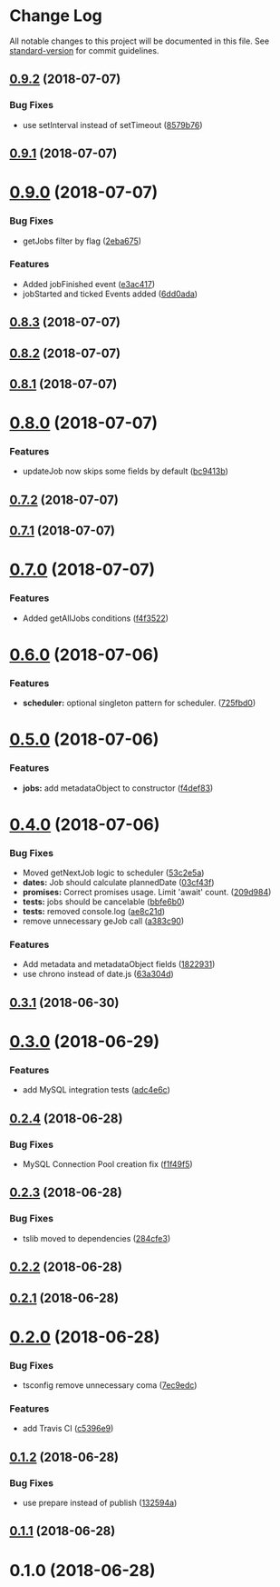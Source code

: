 # Change Log

All notable changes to this project will be documented in this file. See [standard-version](https://github.com/conventional-changelog/standard-version) for commit guidelines.

<a name="0.9.2"></a>
## [0.9.2](https://github.com/robertmeisner/atom-jobs/compare/v0.9.1...v0.9.2) (2018-07-07)


### Bug Fixes

* use setInterval instead of setTimeout ([8579b76](https://github.com/robertmeisner/atom-jobs/commit/8579b76))



<a name="0.9.1"></a>
## [0.9.1](https://github.com/robertmeisner/atom-jobs/compare/v0.9.0...v0.9.1) (2018-07-07)



<a name="0.9.0"></a>
# [0.9.0](https://github.com/robertmeisner/atom-jobs/compare/v0.8.3...v0.9.0) (2018-07-07)


### Bug Fixes

* getJobs filter by flag ([2eba675](https://github.com/robertmeisner/atom-jobs/commit/2eba675))


### Features

* Added jobFinished event ([e3ac417](https://github.com/robertmeisner/atom-jobs/commit/e3ac417))
* jobStarted and ticked Events added ([6dd0ada](https://github.com/robertmeisner/atom-jobs/commit/6dd0ada))



<a name="0.8.3"></a>
## [0.8.3](https://github.com/robertmeisner/atom-jobs/compare/v0.8.2...v0.8.3) (2018-07-07)



<a name="0.8.2"></a>
## [0.8.2](https://github.com/robertmeisner/atom-jobs/compare/v0.8.1...v0.8.2) (2018-07-07)



<a name="0.8.1"></a>
## [0.8.1](https://github.com/robertmeisner/atom-jobs/compare/v0.8.0...v0.8.1) (2018-07-07)



<a name="0.8.0"></a>
# [0.8.0](https://github.com/robertmeisner/atom-jobs/compare/v0.7.2...v0.8.0) (2018-07-07)


### Features

* updateJob now skips some fields by default ([bc9413b](https://github.com/robertmeisner/atom-jobs/commit/bc9413b))



<a name="0.7.2"></a>
## [0.7.2](https://github.com/robertmeisner/atom-jobs/compare/v0.7.1...v0.7.2) (2018-07-07)



<a name="0.7.1"></a>
## [0.7.1](https://github.com/robertmeisner/atom-jobs/compare/v0.7.0...v0.7.1) (2018-07-07)



<a name="0.7.0"></a>
# [0.7.0](https://github.com/robertmeisner/atom-jobs/compare/v0.6.0...v0.7.0) (2018-07-07)


### Features

* Added getAllJobs conditions ([f4f3522](https://github.com/robertmeisner/atom-jobs/commit/f4f3522))



<a name="0.6.0"></a>
# [0.6.0](https://github.com/robertmeisner/atom-jobs/compare/v0.5.0...v0.6.0) (2018-07-06)


### Features

* **scheduler:** optional singleton pattern for scheduler. ([725fbd0](https://github.com/robertmeisner/atom-jobs/commit/725fbd0))



<a name="0.5.0"></a>
# [0.5.0](https://github.com/robertmeisner/atom-jobs/compare/v0.4.0...v0.5.0) (2018-07-06)


### Features

* **jobs:** add metadataObject to constructor ([f4def83](https://github.com/robertmeisner/atom-jobs/commit/f4def83))



<a name="0.4.0"></a>
# [0.4.0](https://github.com/robertmeisner/atom-jobs/compare/v0.3.1...v0.4.0) (2018-07-06)


### Bug Fixes

* Moved getNextJob logic to scheduler ([53c2e5a](https://github.com/robertmeisner/atom-jobs/commit/53c2e5a))
* **dates:**   Job should calculate plannedDate ([03cf43f](https://github.com/robertmeisner/atom-jobs/commit/03cf43f))
* **promises:** Correct promises usage. Limit 'await' count. ([209d984](https://github.com/robertmeisner/atom-jobs/commit/209d984))
* **tests:** jobs should be cancelable ([bbfe6b0](https://github.com/robertmeisner/atom-jobs/commit/bbfe6b0))
* **tests:** removed console.log ([ae8c21d](https://github.com/robertmeisner/atom-jobs/commit/ae8c21d))
* remove unnecessary geJob call ([a383c90](https://github.com/robertmeisner/atom-jobs/commit/a383c90))


### Features

* Add metadata and metadataObject fields ([1822931](https://github.com/robertmeisner/atom-jobs/commit/1822931))
* use chrono instead of date.js ([63a304d](https://github.com/robertmeisner/atom-jobs/commit/63a304d))



<a name="0.3.1"></a>
## [0.3.1](https://github.com/robertmeisner/atom-jobs/compare/v0.3.0...v0.3.1) (2018-06-30)



<a name="0.3.0"></a>
# [0.3.0](https://github.com/robertmeisner/atom-jobs/compare/v0.2.4...v0.3.0) (2018-06-29)


### Features

* add MySQL integration tests ([adc4e6c](https://github.com/robertmeisner/atom-jobs/commit/adc4e6c))



<a name="0.2.4"></a>
## [0.2.4](https://github.com/robertmeisner/atom-jobs/compare/v0.2.3...v0.2.4) (2018-06-28)


### Bug Fixes

* MySQL Connection Pool  creation fix ([f1f49f5](https://github.com/robertmeisner/atom-jobs/commit/f1f49f5))



<a name="0.2.3"></a>
## [0.2.3](https://github.com/robertmeisner/atom-jobs/compare/v0.2.2...v0.2.3) (2018-06-28)


### Bug Fixes

* tslib moved to dependencies ([284cfe3](https://github.com/robertmeisner/atom-jobs/commit/284cfe3))



<a name="0.2.2"></a>
## [0.2.2](https://github.com/robertmeisner/atom-jobs/compare/v0.2.1...v0.2.2) (2018-06-28)



<a name="0.2.1"></a>
## [0.2.1](https://github.com/robertmeisner/atom-jobs/compare/v0.2.0...v0.2.1) (2018-06-28)



<a name="0.2.0"></a>
# [0.2.0](https://github.com/robertmeisner/atom-jobs/compare/v0.1.2...v0.2.0) (2018-06-28)


### Bug Fixes

* tsconfig remove unnecessary coma ([7ec9edc](https://github.com/robertmeisner/atom-jobs/commit/7ec9edc))


### Features

* add Travis CI ([c5396e9](https://github.com/robertmeisner/atom-jobs/commit/c5396e9))



<a name="0.1.2"></a>
## [0.1.2](https://github.com/robertmeisner/atom-jobs/compare/v0.1.1...v0.1.2) (2018-06-28)


### Bug Fixes

* use prepare instead of publish ([132594a](https://github.com/robertmeisner/atom-jobs/commit/132594a))



<a name="0.1.1"></a>
## [0.1.1](https://github.com/robertmeisner/atom-jobs/compare/v0.1.0...v0.1.1) (2018-06-28)



<a name="0.1.0"></a>
# 0.1.0 (2018-06-28)
